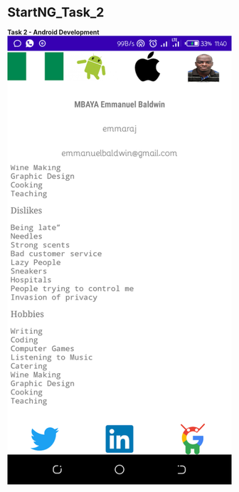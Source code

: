 # StartNG_Task_2
**Task 2 - Android Development**
![Start.NG Android Task Two Screenshot](/img/task.png)